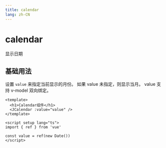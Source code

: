 ```yaml
---
title: calendar
lang: zh-CN
---
```

# calendar
显示日期

## 基础用法

设置 `value` 来指定当前显示的月份。 如果 value 未指定，则显示当月。 value 支持 v-model 双向绑定。

<JCalendarBase v-model="value" />

~~~ vue
<template>
  <h1>Calendar组件</h1>
  <JCalendar :value="value" />
</template>

<script setup lang="ts">
import { ref } from 'vue'

const value = ref(new Date())
</script>

~~~


<script setup>
import JCalendarBase from '../../packages/components/calendar/src/JCalendar.vue'
</script>